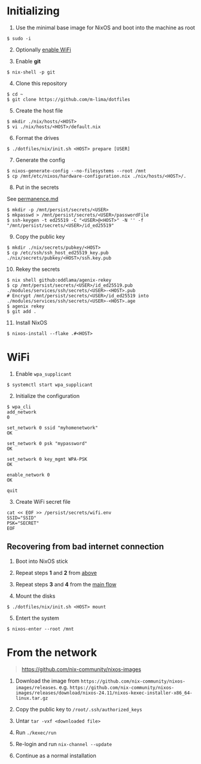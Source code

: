 # Initializing

1. Use the minimal base image for NixOS and boot into the machine as root

```
$ sudo -i
```

2. Optionally [enable WiFi](#wifi)

3. Enable **git**

```
$ nix-shell -p git
```

4. Clone this repository

```
$ cd ~
$ git clone https://github.com/m-lima/dotfiles
```

5. Create the host file

```
$ mkdir ./nix/hosts/<HOST>
$ vi ./nix/hosts/<HOST>/default.nix
```

6. Format the drives

```
$ ./dotfiles/nix/init.sh <HOST> prepare [USER]
```

7. Generate the config

```
$ nixos-generate-config --no-filesystems --root /mnt
$ cp /mnt/etc/nixos/hardware-configuration.nix ./nix/hosts/<HOST>/.
```

8. Put in the secrets

See [permanence.md](./permanence.md)

```
$ mkdir -p /mnt/persist/secrets/<USER>
$ mkpasswd > /mnt/persist/secrets/<USER>/passwordFile
$ ssh-keygen -t ed25519 -C "<USER>@<HOST>" -N '' -f "/mnt/persist/secrets/<USER>/id_ed25519"
```

9. Copy the public key

```
$ mkdir ./nix/secrets/pubkey/<HOST>
$ cp /etc/ssh/ssh_host_ed25519_key.pub ./nix/secrets/pubkey/<HOST>/ssh.key.pub
```

10. Rekey the secrets

```
$ nix shell github:oddlama/agenix-rekey
$ cp /mnt/persist/secrets/<USER>/id_ed25519.pub ./modules/services/ssh/secrets/<USER>-<HOST>.pub
# Encrypt /mnt/persist/secrets/<USER>/id_ed25519 into ./modules/services/ssh/secrets/<USER>-<HOST>.age
$ agenix rekey
$ git add .
```

11. Install NixOS

```
$ nixos-install --flake .#<HOST>
```

# WiFi

1. Enable `wpa_supplicant`

```
$ systemctl start wpa_supplicant
```

2. Initialize the configuration

```
$ wpa_cli
add_network
0

set_network 0 ssid "myhomenetwork"
OK

set_network 0 psk "mypassword"
OK

set_network 0 key_mgmt WPA-PSK
OK

enable_network 0
OK

quit
```

3. Create WiFi secret file

```
cat << EOF >> /persist/secrets/wifi.env
SSID="SSID"
PSK="SECRET"
EOF
```

## Recovering from bad internet connection

1. Boot into NixOS stick

2. Repeat steps **1** and **2** from [above](#wifi)

3. Repeat steps **3** and **4** from the [main flow](#initializing)

4. Mount the disks

```
$ ./dotfiles/nix/init.sh <HOST> mount
```

5. Entert the system

```
$ nixos-enter --root /mnt
```

# From the network

> https://github.com/nix-community/nixos-images

1. Download the image from `https://github.com/nix-community/nixos-images/releases`. e.g. `https://github.com/nix-community/nixos-images/releases/download/nixos-24.11/nixos-kexec-installer-x86_64-linux.tar.gz`

2. Copy the public key to `/root/.ssh/authorized_keys`

3. Untar `tar -vxf <downloaded file>`

4. Run `./kexec/run`

5. Re-login and run `nix-channel --update`

6. Continue as a normal installation
